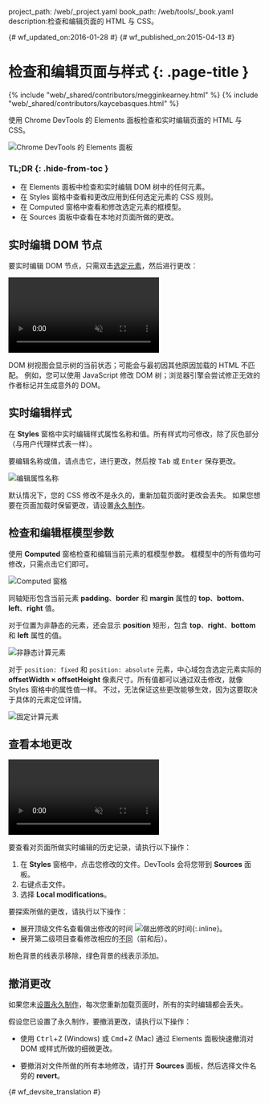 project_path: /web/_project.yaml
book_path: /web/tools/_book.yaml
description:检查和编辑页面的 HTML 与 CSS。

{# wf_updated_on:2016-01-28 #}
{# wf_published_on:2015-04-13 #}

# 检查和编辑页面与样式 {: .page-title }

{% include "web/_shared/contributors/megginkearney.html" %}
{% include "web/_shared/contributors/kaycebasques.html" %}

使用 Chrome DevTools 的 Elements 面板检查和实时编辑页面的 HTML 与 CSS。


![Chrome DevTools 的 Elements 面板](imgs/elements-panel.png)


### TL;DR {: .hide-from-toc }
- 在 Elements 面板中检查和实时编辑 DOM 树中的任何元素。
- 在 Styles 窗格中查看和更改应用到任何选定元素的 CSS 规则。
- 在 Computed 窗格中查看和修改选定元素的框模型。
- 在 Sources 面板中查看在本地对页面所做的更改。


## 实时编辑 DOM 节点

要实时编辑 DOM 节点，只需双击[选定元素](#inspect-an-element)，然后进行更改：


<video src="animations/edit-element-name.mp4" style="max-width:100%;"
       loop muted autoplay controls></video>

DOM 树视图会显示树的当前状态；可能会与最初因其他原因加载的 HTML 不匹配。
例如，您可以使用 JavaScript 修改 DOM 树；浏览器引擎会尝试修正无效的作者标记并生成意外的 DOM。



## 实时编辑样式

在 **Styles** 窗格中实时编辑样式属性名称和值。所有样式均可修改，除了灰色部分（与用户代理样式表一样）。



要编辑名称或值，请点击它，进行更改，然后按 <kbd class="kbd">Tab</kbd> 或 <kbd class="kbd">Enter</kbd> 保存更改。


![编辑属性名称](imgs/edit-property-name.png)

默认情况下，您的 CSS 修改不是永久的，重新加载页面时更改会丢失。
如果您想要在页面加载时保留更改，请设置[永久制作](/web/tools/setup/setup-workflow)。

 

## 检查和编辑框模型参数

使用 **Computed** 窗格检查和编辑当前元素的框模型参数。
框模型中的所有值均可修改，只需点击它们即可。


![Computed 窗格](imgs/computed-pane.png)

同轴矩形包含当前元素 **padding**、**border** 和 **margin** 属性的 **top**、**bottom**、**left**、**right** 值。

 

对于位置为非静态的元素，还会显示 **position** 矩形，包含 **top**、**right**、**bottom** 和 **left** 属性的值。



![非静态计算元素](imgs/computed-non-static.png)

对于 `position: fixed` 和 `position: absolute` 元素，中心域包含选定元素实际的 **offsetWidth × offsetHeight** 像素尺寸。所有值都可以通过双击修改，就像 Styles 窗格中的属性值一样。
不过，无法保证这些更改能够生效，因为这要取决于具体的元素定位详情。



![固定计算元素](imgs/computed-fixed.png)

## 查看本地更改

<video src="animations/revisions.mp4" style="max-width:100%;"
       autoplay loop muted controls></video>

要查看对页面所做实时编辑的历史记录，请执行以下操作：

1. 在 **Styles** 窗格中，点击您修改的文件。DevTools 会将您带到 **Sources** 面板。
1. 右键点击文件。
1. 选择 **Local modifications**。

要探索所做的更改，请执行以下操作：

* 展开顶级文件名查看做出修改的时间 ![做出修改的时间](imgs/image_25.png){:.inline}。
* 展开第二级项目查看修改相应的[不同](https://en.wikipedia.org/wiki/Diff)（前和后）。

粉色背景的线表示移除，绿色背景的线表示添加。


## 撤消更改

如果您未[设置永久制作](/web/tools/setup/setup-workflow)，每次您重新加载页面时，所有的实时编辑都会丢失。


假设您已设置了永久制作，要撤消更改，请执行以下操作：

* 使用 <kbd class="kbd">Ctrl</kbd>+<kbd class="kbd">Z</kbd> (Windows) 或 <kbd class="kbd">Cmd</kbd>+<kbd class="kbd">Z</kbd> (Mac) 通过 Elements 面板快速撤消对 DOM 或样式所做的细微更改。



* 要撤消对文件所做的所有本地修改，请打开 **Sources** 面板，然后选择文件名旁的 **revert**。


[inspect]: /web/tools/chrome-devtools/debug/command-line/command-line-reference#inspect


{# wf_devsite_translation #}
